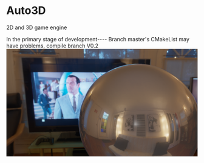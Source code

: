 Auto3D
====  
2D and 3D game engine

In the primary stage of development----
Branch master's CMakeList may have problems, compile branch V0.2
![Image text](https://github.com/LINKHA/Auto3D/blob/master/Assets/Engine_Effect_Pbr.png)
